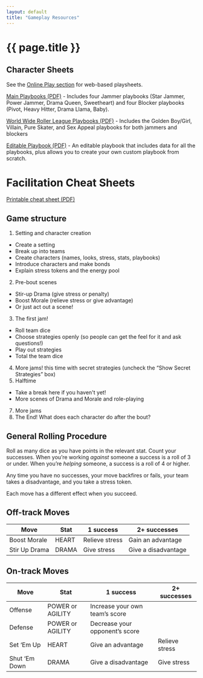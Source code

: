 ```yaml
---
layout: default
title: "Gameplay Resources"
---
```


# {{ page.title }}

## Character Sheets

See the [Online Play section](/online-play.html) for web-based playsheets.

[Main Playbooks (PDF)](/assets/images/derby_drama_sheets-main.pdf) - Includes four Jammer playbooks (Star Jammer, Power Jammer, Drama Queen, Sweetheart) and four Blocker playbooks (Pivot, Heavy Hitter, Drama Llama, Baby).

[World Wide Roller League Playbooks (PDF)](/assets/images/derby_drama_sheets-main.pdf) - Includes the Golden Boy/Girl, Villain, Pure Skater, and Sex Appeal playbooks for both jammers and blockers

[Editable Playbook (PDF)](/assets/images/derby_drama_generic_sheet.pdf) - An editable playbook that includes data for all the playbooks, plus allows you to create your own custom playbook from scratch.

# Facilitation Cheat Sheets

[Printable cheat sheet (PDF)](/assets/images/derby_drama_cheat_sheet.pdf)

## Game structure

1. Setting and character creation
  *  Create a setting
  * Break up into teams
  * Create characters (names, looks, stress, stats, playbooks)
  * Introduce characters and make bonds
  * Explain stress tokens and the energy pool
2. Pre-bout scenes
  * Stir-up Drama (give stress or penalty)
  * Boost Morale (relieve stress or give advantage)
  * Or just act out a scene!
3. The first jam!
  * Roll team dice
  * Choose strategies openly (so people can get the feel for it and ask questions!)
  * Play out strategies
  * Total the team dice
4. More jams! this time with secret strategies (uncheck the “Show Secret Strategies” box)
5. Halftime
  * Take a break here if you haven't yet!
  * More scenes of Drama and Morale and role-playing
7. More jams
8. The End! What does each character do after the bout?

## General Rolling Procedure

Roll as many dice as you have points in the relevant stat. Count your successes. When you’re working *against* someone a success is a roll of 3 or under. When you’re *helping* someone, a success is a roll of 4 or higher.

Any time you have no successes, your move backfires or fails, your team takes a disadvantage, and you take a stress token.

Each move has a different effect when you succeed.

## Off-track Moves

| Move | Stat | 1 success | 2+ successes |
| --- | --- | --- | --- |
| Boost Morale | HEART | Relieve stress | Gain an advantage |
| Stir Up Drama | DRAMA | Give stress | Give a disadvantage |

## On-track Moves

| Move | Stat | 1 success | 2+ successes |
| --- | --- | --- | --- |
| Offense | POWER or AGILITY | Increase your own team’s score  |
| Defense | POWER or AGILITY | Decrease your opponent’s score |
| Set ‘Em Up | HEART | Give an advantage | Relieve stress |
| Shut ‘Em Down | DRAMA | Give a disadvantage | Give stress |